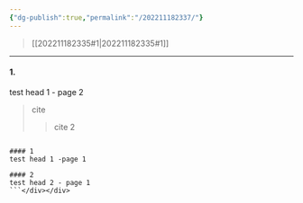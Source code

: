 ```yaml
---
{"dg-publish":true,"permalink":"/202211182337/"}
---
```



> [[202211182335#1\|202211182335#1]]
---

#### 1.
test head 1 - page 2

> cite
> > cite 2

> <div class="transclusion internal-embed is-loaded"><div class="markdown-embed">
```

#### 1
test head 1 -page 1

#### 2
test head 2 - page 1
```</div></div>
